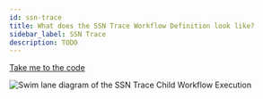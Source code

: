 ```yaml
---
id: ssn-trace
title: What does the SSN Trace Workflow Definition look like?
sidebar_label: SSN Trace
description: TODO
---
```


<!--SNIPSTART background-checks-ssn-trace-workflow-definition-->

[Take me to the code](https://github.com/temporalio/background-checks/blob/main/workflows/ssn_trace.go)

<!--SNIPEND-->

![Swim lane diagram of the SSN Trace Child Workflow Execution](/diagrams/background-checks/ssn-trace-flow.svg)
